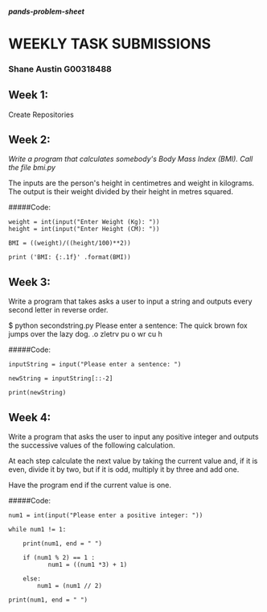 ##### pands-problem-sheet
# WEEKLY TASK SUBMISSIONS
### Shane Austin G00318488

## Week 1:

Create Repositories

## Week 2:

_Write a program that calculates somebody's Body Mass Index (BMI). Call the file bmi.py_

The inputs are the person's height in centimetres and weight in kilograms.
The output  is their weight divided by their height in metres squared.

#####Code:
``` 
weight = int(input("Enter Weight (Kg): "))      
height = int(input("Enter Height (CM): "))      

BMI = ((weight)/((height/100)**2))              

print ('BMI: {:.1f}' .format(BMI))
``` 

## Week 3:

Write a program that takes asks a user to input a string and outputs every second letter in reverse order.

$ python secondstring.py
Please enter a sentence: The quick brown fox jumps over the lazy dog.
.o zletrv pu o wr cu h

#####Code:
``` 
inputString = input("Please enter a sentence: ")

newString = inputString[::-2]

print(newString)
```

## Week 4:

Write a program that asks the user to input any positive integer and outputs the successive values of the following calculation.

At each step calculate the next value by taking the current value and, if it is even, divide it by two, but if it is odd, multiply it by three and add one.

Have the program end if the current value is one.

#####Code:
``` 
num1 = int(input("Please enter a positive integer: "))

while num1 != 1:

    print(num1, end = " ")

    if (num1 % 2) == 1 :
           num1 = ((num1 *3) + 1)

    else:
        num1 = (num1 // 2)

print(num1, end = " ")
```        